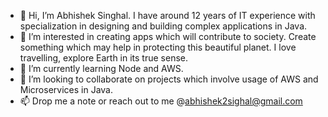 - 👋 Hi, I’m Abhishek Singhal. I have around 12 years of IT experience with specialization in designing and building complex applications in Java.
- 👀 I’m interested in creating apps which will contribute to society. Create something which may help in protecting this beautiful planet. I love travelling, explore Earth in its true sense.
- 🌱 I’m currently learning Node and AWS.
- 💞️ I’m looking to collaborate on projects which involve usage of AWS and Microservices in Java.
- 📫 Drop me a note or reach out to me @abhishek2sighal@gmail.com

<!---
abhishek2singhal/abhishek2singhal is a ✨ special ✨ repository because its `README.md` (this file) appears on your GitHub profile.
You can click the Preview link to take a look at your changes.
--->
